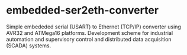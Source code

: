 # embedded-ser2eth-converter
Simple embededed serial (USART) to Ethernet (TCP/IP) converter using AVR32 and ATMega16 platforms. Development scheme for industrial automation and supervisory control and distributed data acquisition (SCADA) systems.
